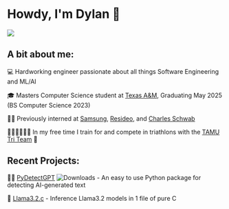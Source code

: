 # Howdy, I'm Dylan 👋
![](https://komarev.com/ghpvc/?username=Dylan-Harden3&color=blue&style=flat)

## A bit about me:
💻 Hardworking engineer passionate about all things Software Engineering and ML/AI

🎓 Masters Computer Science student at [Texas A&M](www.tamu.edu), Graduating May 2025 (BS Computer Science 2023)

👩‍💻 Previously interned at [Samsung](www.samsung.com), [Resideo](www.resideo.com), and [Charles Schwab](www.schwab.com)

🏊‍♂️🚴‍♂️🏃‍♂️ In my free time I train for and compete in triathlons with the  [TAMU Tri Team](https://www.tamutriathlon.com/) 🦓

## Recent Projects:

🕵️‍♂️ [PyDetectGPT](https://github.com/Dylan-Harden3/PyDetectGPT) ![Downloads](https://img.shields.io/pypi/dm/pydetectgpt?color=blue) - An easy to use Python package for detecting AI-generated text

🦙 [Llama3.2.c](https://github.com/Dylan-Harden3/Llama3.2.c) - Inference Llama3.2 models in 1 file of pure C
